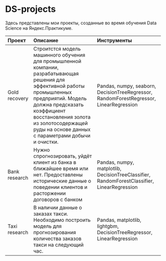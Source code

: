 # DS-projects
Здесь представлены мои проекты, созданные во время обучения Data Science на Яндекс.Практикуме.  
  
| Проект | Описание | Инструменты |
| :-------------------- | :--------------------- |:--------------------------- |
| Gold recovery | Строитстся модель машинного обучения для промышленной компании, разрабатывающая решения для эффективной работы промышленных предприятий. Модель должна предсказать коэффициент восстановления золота из золотосодержащей руды на основе данных с параметрами добычи и очистки. | Pandas, numpy, seaborn, DecisionTreeRegressor, RandomForestRegressor, LinearRegression |
| Bank research | Нужно спрогнозировать, уйдёт клиент из банка в ближайшее время или нет. Предоставлены исторические данные о поведении клиентов и расторжении договоров с банком | Pandas, numpy, matplotlib, DecisionTreeClassifier, RandomForestClassifier, LinearRegression |
| Taxi research | В наличии данные о заказах такси. Необходимо построить модель для прогнозирования количества заказов такси на следующий час. | Pandas, matplotlib, lightgbm, DecisionTreeRegressor, LinearRegression |

